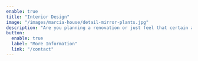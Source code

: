 ```yaml
---
enable: true
title: "Interior Design"
image: "/images/marcia-house/detail-mirror-plants.jpg"
description: "Are you planning a renovation or just feel that certain aspects of your home or business need a little bit of love?"
button:
  enable: true
  label: "More Information"
  link: "/contact"
---
```


